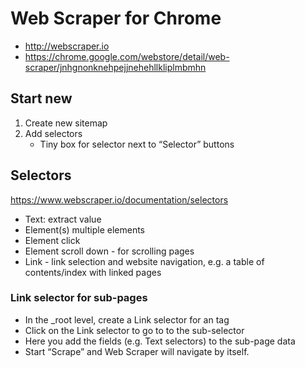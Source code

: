 # Web Scraper for Chrome

- http://webscraper.io
- https://chrome.google.com/webstore/detail/web-scraper/jnhgnonknehpejjnehehllkliplmbmhn


## Start new

1. Create new sitemap
2. Add selectors
	- Tiny box for selector next to “Selector” buttons

## Selectors

https://www.webscraper.io/documentation/selectors

- Text: extract value
- Element(s) multiple elements
- Element click
- Element scroll down - for scrolling pages
- Link - link selection and website navigation, e.g. a table of contents/index with linked pages

### Link selector for sub-pages

- In the _root level, create a Link selector for an <a> tag
- Click on the Link selector to go to to the sub-selector
- Here you add the fields (e.g. Text selectors) to the sub-page data
- Start “Scrape” and Web Scraper will navigate by itself.

